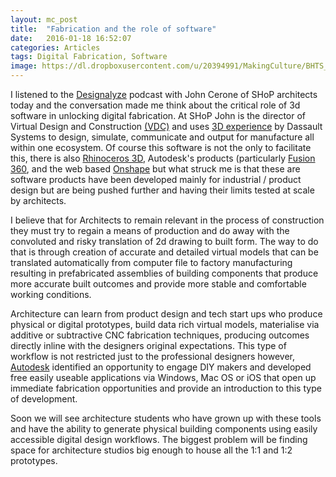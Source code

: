 ```yaml
---
layout: mc_post
title:  "Fabrication and the role of software"
date:   2016-01-18 16:52:07
categories: Articles
tags: Digital Fabrication, Software
image: https://dl.dropboxusercontent.com/u/20394991/MakingCulture/BHTS_design_engineer_fabricate.png
---
```

I listened to the [Designalyze](http://www.designalyze.com/blog/podcast/episode-003-john-cerone) podcast with John Cerone of SHoP architects today and the conversation made me think about the critical role of 3d software in unlocking digital fabrication. At SHoP John is the director of Virtual Design and Construction [(VDC)](http://en.wikipedia.org/wiki/Virtual_design_and_construction) and uses [3D experience](http://www.3ds.com/products-services/3dexperience/) by Dassault Systems to design, simulate, communicate and output for manufacture all within one ecosystem. Of course this software is not the only to facilitate this, there is also [Rhinoceros 3D](https://www.rhino3d.com/), Autodesk's products (particularly [Fusion 360](http://www.autodesk.com/products/fusion-360/overview), and the web based [Onshape](https://www.onshape.com/) but what struck me is that these are software products have been developed mainly for industrial / product design but are being pushed further and having their limits tested at scale by architects.

I believe that for Architects to remain relevant in the process of construction they must try to regain a means of production and do away with the convoluted and risky translation of 2d drawing to built form. The way to do that is through creation of accurate and detailed virtual models that can be translated automatically from computer file to factory manufacturing resulting in prefabricated assemblies of building components that produce more accurate built outcomes and provide more stable and comfortable working conditions.

Architecture can learn from product design and tech start ups who produce physical or digital prototypes, build data rich virtual models, materialise via additive or subtractive CNC fabrication techniques, producing outcomes directly inline with the designers original expectations. This type of workflow is not restricted just to the professional designers however, [Autodesk](http://www.autodesk.com/mobile-apps) identified an opportunity to engage DIY makers and developed free easily useable applications via Windows, Mac OS or iOS that open up immediate fabrication opportunities and provide an introduction to this type of development.

Soon we will see architecture students who have grown up with these tools and have the ability to generate physical building components using easily accessible digital design workflows. The biggest problem will be finding space for architecture studios big enough to house all the 1:1 and 1:2 prototypes.
